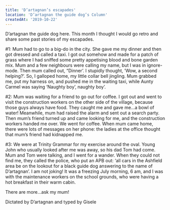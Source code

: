 ```yaml
---
title: 'D’artagnan’s escapades'
location: 'D’artagnan the guide dog’s Column'
createdAt: '2019-10-22'
---
```

D’artagnan the guide dog here. This month I thought I would go retro and share some past stories of my escapades.

#1: Mum had to go to a big-do in the city. She gave me my dinner and then got dressed and called a taxi. I got out somehow and made for a patch of grass where I had sniffed some pretty appetising blood and bone garden mix. Mum and a few neighbours were calling my name, but I was in ignore-mode. Then mum called out, “Dinner’. I stupidly thought, ’Wow, a second helping?’. So, I galloped home, my little collar bell jingling. Mum grabbed me, put my harness on, and pushed me in the waiting taxi, while Aunty Carmel was saying ‘Naughty boy’, naughty boy’.

#2: Mum was waiting for a friend to go out for coffee. I got out and went to visit the construction workers on the other side of the village, because those guys always have food. They caught me and gave me…a bowl of water! Meanwhile, mum had raised the alarm and sent out a search party. Then mum’s friend turned up and came looking for me, and the construction workers handed me over. We went for coffee. When mum came home, there were lots of messages on her phone: the ladies at the office thought that mum’s friend had kidnapped me.

#3: We were at Trinity Grammar for my exercise around the oval. Young John who usually looked after me was away, so his dad Tom had come. Mum and Tom were talking, and I went for a wander. When they could not find me, they called the police, who put an APB out: ‘all cars in the Ashfield area be on the lookout for a black guide dog answering to the name of D’artagnan’. I am not joking! It was a freezing July morning, 6 am, and I was with the maintenance workers on the school grounds, who were having a hot breakfast in their warm cabin.

There are more…ask my mum!

Dictated by D’artagnan and typed by Gisele
